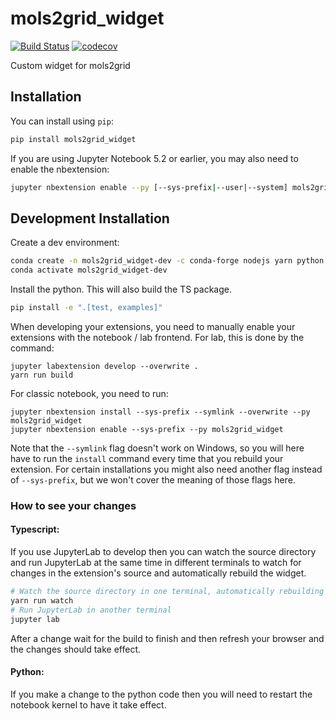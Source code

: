 
# mols2grid_widget

[![Build Status](https://travis-ci.org/cbouy/mols2grid_widget.svg?branch=master)](https://travis-ci.org/cbouy/mols2grid_widget)
[![codecov](https://codecov.io/gh/cbouy/mols2grid_widget/branch/master/graph/badge.svg)](https://codecov.io/gh/cbouy/mols2grid_widget)


Custom widget for mols2grid

## Installation

You can install using `pip`:

```bash
pip install mols2grid_widget
```

If you are using Jupyter Notebook 5.2 or earlier, you may also need to enable
the nbextension:
```bash
jupyter nbextension enable --py [--sys-prefix|--user|--system] mols2grid_widget
```

## Development Installation

Create a dev environment:
```bash
conda create -n mols2grid_widget-dev -c conda-forge nodejs yarn python jupyterlab
conda activate mols2grid_widget-dev
```

Install the python. This will also build the TS package.
```bash
pip install -e ".[test, examples]"
```

When developing your extensions, you need to manually enable your extensions with the
notebook / lab frontend. For lab, this is done by the command:

```
jupyter labextension develop --overwrite .
yarn run build
```

For classic notebook, you need to run:

```
jupyter nbextension install --sys-prefix --symlink --overwrite --py mols2grid_widget
jupyter nbextension enable --sys-prefix --py mols2grid_widget
```

Note that the `--symlink` flag doesn't work on Windows, so you will here have to run
the `install` command every time that you rebuild your extension. For certain installations
you might also need another flag instead of `--sys-prefix`, but we won't cover the meaning
of those flags here.

### How to see your changes
#### Typescript:
If you use JupyterLab to develop then you can watch the source directory and run JupyterLab at the same time in different
terminals to watch for changes in the extension's source and automatically rebuild the widget.

```bash
# Watch the source directory in one terminal, automatically rebuilding when needed
yarn run watch
# Run JupyterLab in another terminal
jupyter lab
```

After a change wait for the build to finish and then refresh your browser and the changes should take effect.

#### Python:
If you make a change to the python code then you will need to restart the notebook kernel to have it take effect.
